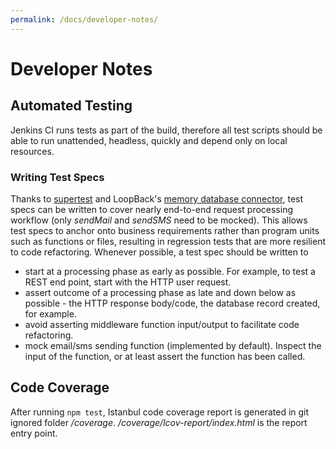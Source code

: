 ```yaml
---
permalink: /docs/developer-notes/
---
```


# Developer Notes

## Automated Testing

Jenkins CI runs tests as part of the build, therefore all test scripts should be able to run unattended, headless, quickly and depend only on local resources.

### Writing Test Specs
Thanks to [supertest](https://github.com/visionmedia/supertest) and LoopBack's [memory database connector](https://loopback.io/doc/en/lb3/Memory-connector.html), test specs can be written to cover nearly end-to-end request processing workflow (only *sendMail* and *sendSMS* need to be mocked). This allows test specs to anchor onto business requirements rather than program units such as functions or files, resulting in regression tests that are more resilient to code refactoring.
Whenever possible, a test spec should be written to

* start at a processing phase as early as possible. For example, to test a REST end point, start with the HTTP user request.
* assert outcome of a processing phase as late and down below as possible - the HTTP response body/code, the database record created, for example.
* avoid asserting middleware function input/output to facilitate code refactoring.
* mock email/sms sending function (implemented by default). Inspect the input of the function, or at least assert the function has been called.

## Code Coverage

After running `npm test`, Istanbul code coverage report is generated in git ignored folder _/coverage_. _/coverage/lcov-report/index.html_ is the report entry point.
